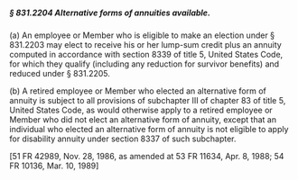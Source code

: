 ##### § 831.2204 Alternative forms of annuities available. #####

(a) An employee or Member who is eligible to make an election under § 831.2203 may elect to receive his or her lump-sum credit plus an annuity computed in accordance with section 8339 of title 5, United States Code, for which they qualify (including any reduction for survivor benefits) and reduced under § 831.2205.

(b) A retired employee or Member who elected an alternative form of annuity is subject to all provisions of subchapter III of chapter 83 of title 5, United States Code, as would otherwise apply to a retired employee or Member who did not elect an alternative form of annuity, except that an individual who elected an alternative form of annuity is not eligible to apply for disability annuity under section 8337 of such subchapter.

[51 FR 42989, Nov. 28, 1986, as amended at 53 FR 11634, Apr. 8, 1988; 54 FR 10136, Mar. 10, 1989]